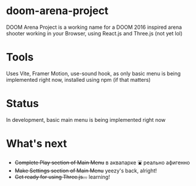 # doom-arena-project
DOOM Arena Project is a working name for a DOOM 2016 inspired arena shooter working in your Browser, using React.js and Three.js (not yet lol)

# Tools
Uses Vite, Framer Motion, use-sound hook, as only basic menu is being implemented right now, installed using npm (if that matters)

# Status
In development, basic main menu is being implemented right now

# What's next
* ~~Complete Play section of Main Menu~~ в аквапарке ⛲ реально афигенно
* ~~Make Settings section of Main Menu~~ yeezy's back, alright!
* ~~Get ready for using Three.js...~~ learning!
